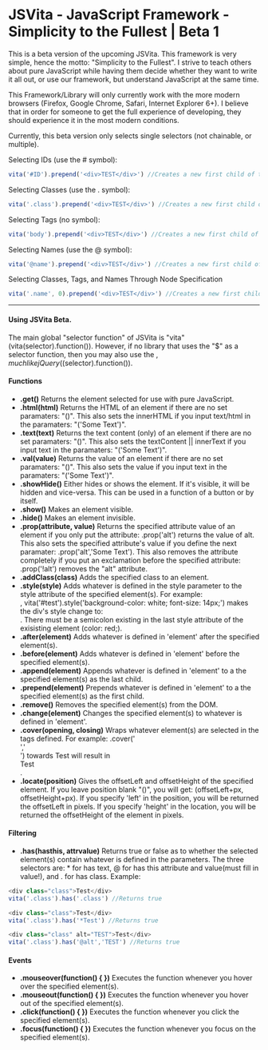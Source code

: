 JSVita - JavaScript Framework - Simplicity to the Fullest | Beta 1
===============================

This is a beta version of the upcoming JSVita. This framework is very simple, hence the motto: "Simplicity to the Fullest". I strive to teach others about pure JavaScript while having them decide whether they want to write it all out, or use our framework, but understand JavaScript at the same time.

This Framework/Library will only currently work with the more modern browsers (Firefox, Google Chrome, Safari, Internet Explorer 6+). I believe that in order for someone to get the full experience of developing, they should experience it in the most modern conditions.

Currently, this beta version only selects single selectors (not chainable, or multiple).

Selecting IDs (use the # symbol):
```javascript
vita('#ID').prepend('<div>TEST</div>') //Creates a new first child of the ID: ID
```

Selecting Classes (use the . symbol):
```javascript
vita('.class').prepend('<div>TEST</div>') //Creates a new first child of all classes with the class name: class
```

Selecting Tags (no symbol):
```javascript
vita('body').prepend('<div>TEST</div>') //Creates a new first child of the tag: body
```

Selecting Names (use the @ symbol):
```javascript
vita('@name').prepend('<div>TEST</div>') //Creates a new first child of elements with the name: name
```

Selecting Classes, Tags, and Names Through Node Specification
```javascript
vita('.name', 0).prepend('<div>TEST</div>') //Creates a new first child of the first element that contains the class name: class
```
-------------
#### Using JSVita Beta.  
The main global "selector function" of JSVita is "vita" (vita(selector).function()). However, if no library that uses the "$" as a selector function, then you may also use the $, much like jQuery ($(selector).function()).

#### Functions
* __.get()__ Returns the element selected for use with pure JavaScript.
* __.html(html)__ Returns the HTML of an element if there are no set paramaters: "()". This also sets the innerHTML if you input text/html in the paramaters: "('Some Text')".
* __.text(text)__ Returns the text content (only) of an element if there are no set paramaters: "()". This also sets the textContent || innerText if you input text in the paramaters: "('Some Text')".
* __.val(value)__ Returns the value of an element if there are no set paramaters: "()". This also sets the value if you input text in the paramaters: "('Some Text')".
* __.showHide()__ Either hides or shows the element. If it's visible, it will be hidden and vice-versa. This can be used in a function of a button or by itself.
* __.show()__ Makes an element visible.
* __.hide()__ Makes an element invisible.
* __.prop(attribute, value)__ Returns the specified attribute value of an element if you only put the attribute: .prop('alt') returns the value of alt. This also sets the specified attribute's value if you define the next paramater: .prop('alt','Some Text'). This also removes the attribute completely if you put an exclamation before the specified attribute: .prop('!alt') removes the "alt" attribute.
* __.addClass(class)__ Adds the specified class to an element.
* __.style(style)__ Adds whatever is defined in the style parameter to the style attribute of the specified element(s). For example: <div id="test" style="color: red;"></div>, vita('#test').style('background-color: white; font-size: 14px;') makes the div's style change to: <div id="test" style="color: red;background-color: white; font-size: 14px;"></div>. There must be a semicolon existing in the last style attribute of the exisisting element (color: red;).
* __.after(element)__ Adds whatever is defined in 'element' after the specified element(s).
* __.before(element)__ Adds whatever is defined in 'element' before the specified element(s).
* __.append(element)__ Appends whatever is defined in 'element' to a the specified element(s) as the last child.
* __.prepend(element)__ Prepends whatever is defined in 'element' to a the specified element(s) as the first child.
* __.remove()__ Removes the specified element(s) from the DOM.
* __.change(element)__ Changes the specified element(s) to whatever is defined in 'element'.
* __.cover(opening, closing)__ Wraps whatever element(s) are selected in the tags defined. For example: .cover('<div class="test">','</div>') towards <span>Test</span> will result in <div class="test"><span>Test</span></div>.
* __.locate(position)__ Gives the offsetLeft and offsetHeight of the specified element. If you leave position blank "()", you will get: (offsetLeft+px, offsetHeight+px). If you specify 'left' in the position, you will be returned the offsetLeft in pixels. If you specify 'height' in the location, you will be returned the offsetHeight of the element in pixels.
#### Filtering
* __.has(hasthis, attrvalue)__ Returns true or false as to whether the selected element(s) contain whatever is defined in the parameters. The three selectors are: * for has text, @ for has this attribute and value(must fill in value!), and . for has class. Example:
```javascript
<div class="class">Test</div>
vita('.class').has('.class') //Returns true
```
```javascript
<div class="class">Test</div>
vita('.class').has('*Test') //Returns true
```
```javascript
<div class="class" alt="TEST">Test</div>
vita('.class').has('@alt','TEST') //Returns true
```
#### Events
* __.mouseover(function() { })__ Executes the function whenever you hover over the specified element(s).
* __.mouseout(function() { })__ Executes the function whenever you hover out of the specified element(s).
* __.click(function() { })__ Executes the function whenever you click the specified element(s).
* __.focus(function() { })__ Executes the function whenever you focus on the specified element(s).





